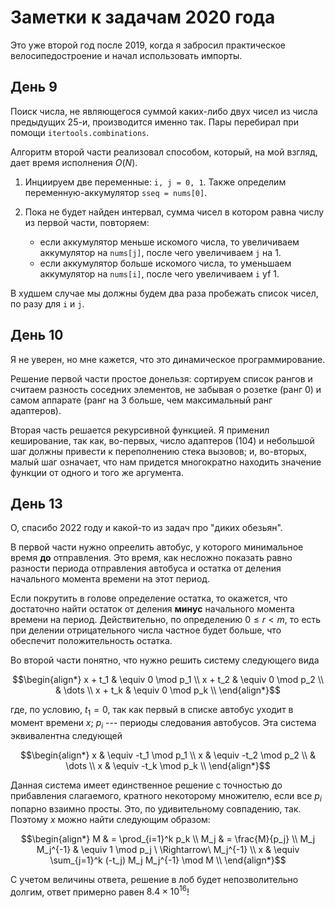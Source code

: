 # Заметки к задачам 2020 года

Это уже второй год после 2019, когда я забросил практическое велосипедостроение и начал использовать импорты.

## День 9

Поиск числа, не являющегося суммой каких-либо двух чисел из числа предыдущих 25-и, производится именно так.
Пары перебирал при помощи `itertools.combinations`.

Алгоритм второй части реализовал способом, который, на мой взгляд, дает время исполнения $O(N)$.

1. Инциируем две переменные: `i, j = 0, 1`.
   Также определим переменную-аккумулятор `sseq = nums[0]`.
2. Пока не будет найден интервал, сумма чисел в котором равна числу из первой части, повторяем:

   * если аккумулятор меньше искомого числа, то увеличиваем аккумулятор на `nums[j]`, после чего увеличиваем `j` на 1.
   * если аккумулятор больше искомого числа, то уменьшаем аккумулятор на `nums[i]`, после чего увеличиваем `i` yf 1.

В худшем случае мы должны будем два раза пробежать список чисел, по разу для `i` и `j`.

## День 10

Я не уверен, но мне кажется, что это динамическое программирование.

Решение первой части простое донельзя: сортируем список рангов и считаем разность соседних элементов, не забывая о розетке (ранг 0) и самом аппарате (ранг на 3 больше, чем максимальный ранг адаптеров).

Вторая часть решается рекурсивной функцией.
Я применил кеширование, так как, во-первых, число адаптеров (104) и небольшой шаг должны привести к переполнению стека вызовов;
и, во-вторых, малый шаг означает, что нам придется многократно находить значение функции от одного и того же аргумента.

## День 13

О, спасибо 2022 году и какой-то из задач про "диких обезьян".

В первой части нужно опреелить автобус, у которого минимальное время **до** отправления.
Это время, как несложно показать равно разности периода отправления автобуса и остатка от деления начального момента времени на этот период.

Если покрутить в голове определение остатка, то окажется, что достаточно найти остаток от деления **минус** начального момента времени на период.
Действительно, по определению $0 \leqslant r < m$, то есть при делении отрицательного числа частное будет больше, что обеспечит положительность остатка.

Во второй части понятно, что нужно решить систему следующего вида

$$\begin{align*}
x + t_1 & \equiv 0 \mod p_1 \\
x + t_2 & \equiv 0 \mod p_2 \\
& \dots \\
x + t_k & \equiv 0 \mod p_k \\
\end{align*}$$

где, по условию, $t_1 = 0$, так как первый в списке автобус уходит в момент времени $x$; $p_i$ --- периоды следования автобусов.
Эта система эквивалентна следующей

$$\begin{align*}
x & \equiv -t_1 \mod p_1 \\
x & \equiv -t_2 \mod p_2 \\
& \dots \\
x & \equiv -t_k \mod p_k \\
\end{align*}$$

Данная система имеет единственное решение с точностью до прибавления слагаемого, кратного некоторому множителю, если все $p_i$ попарно взаимно просты.
Это, по удивительному совпадению, так.
Поэтому $x$ можно найти следующим образом:

$$\begin{align*}
M & = \prod_{i=1}^k p_k \\
M_j & = \frac{M}{p_j} \\
M_j M_j^{-1} & \equiv 1 \mod p_j \ \Rightarrow\ M_j^{-1} \\
x & \equiv \sum_{j=1}^k (-t_j) M_j M_j^{-1} \mod M \\
\end{align*}$$

С учетом величины ответа, решение в лоб будет непозволительно долгим, ответ примерно равен $8.4 \times 10^{16}$!
